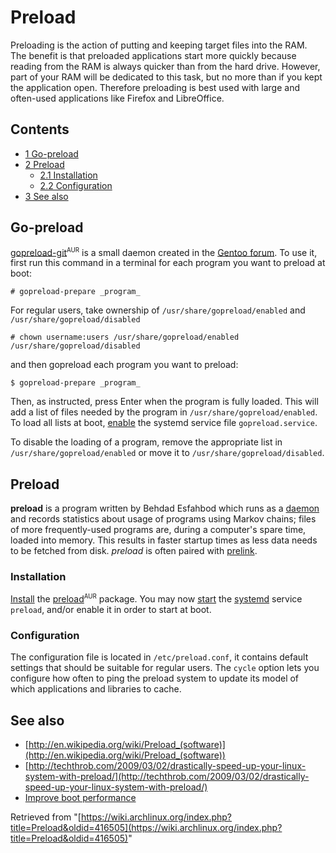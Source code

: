 # Preload

Preloading is the action of putting and keeping target files into the RAM. The benefit is that preloaded applications start more quickly because reading from the RAM is always quicker than from the hard drive. However, part of your RAM will be dedicated to this task, but no more than if you kept the application open. Therefore preloading is best used with large and often-used applications like Firefox and LibreOffice.

## Contents

*   [1 Go-preload](#Go-preload)
*   [2 Preload](#Preload)
    *   [2.1 Installation](#Installation)
    *   [2.2 Configuration](#Configuration)
*   [3 See also](#See_also)

## Go-preload

[gopreload-git](https://aur.archlinux.org/packages/gopreload-git/)<sup><small>AUR</small></sup> is a small daemon created in the [Gentoo forum](https://forums.gentoo.org/viewtopic-t-622085-highlight-preload.html). To use it, first run this command in a terminal for each program you want to preload at boot:

```
# gopreload-prepare _program_

```

For regular users, take ownership of `/usr/share/gopreload/enabled` and `/usr/share/gopreload/disabled`

```
# chown username:users /usr/share/gopreload/enabled /usr/share/gopreload/disabled

```

and then gopreload each program you want to preload:

```
$ gopreload-prepare _program_

```

Then, as instructed, press Enter when the program is fully loaded. This will add a list of files needed by the program in `/usr/share/gopreload/enabled`. To load all lists at boot, [enable](/index.php/Enable "Enable") the systemd service file `gopreload.service`.

To disable the loading of a program, remove the appropriate list in `/usr/share/gopreload/enabled` or move it to `/usr/share/gopreload/disabled`.

## Preload

**preload** is a program written by Behdad Esfahbod which runs as a [daemon](/index.php/Daemon "Daemon") and records statistics about usage of programs using Markov chains; files of more frequently-used programs are, during a computer's spare time, loaded into memory. This results in faster startup times as less data needs to be fetched from disk. _preload_ is often paired with [prelink](/index.php/Prelink "Prelink").

### Installation

[Install](/index.php/Install "Install") the [preload](https://aur.archlinux.org/packages/preload/)<sup><small>AUR</small></sup> package. You may now [start](/index.php/Daemon "Daemon") the [systemd](/index.php/Systemd "Systemd") service `preload`, and/or enable it in order to start at boot.

### Configuration

The configuration file is located in `/etc/preload.conf`, it contains default settings that should be suitable for regular users. The `cycle` option lets you configure how often to ping the preload system to update its model of which applications and libraries to cache.

## See also

*   [http://en.wikipedia.org/wiki/Preload_(software)](http://en.wikipedia.org/wiki/Preload_(software))
*   [http://techthrob.com/2009/03/02/drastically-speed-up-your-linux-system-with-preload/](http://techthrob.com/2009/03/02/drastically-speed-up-your-linux-system-with-preload/)
*   [Improve boot performance](/index.php/Improve_boot_performance "Improve boot performance")

Retrieved from "[https://wiki.archlinux.org/index.php?title=Preload&oldid=416505](https://wiki.archlinux.org/index.php?title=Preload&oldid=416505)"
